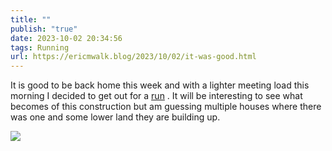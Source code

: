```yaml
---
title: ""
publish: "true"
date: 2023-10-02 20:34:56
tags: Running
url: https://ericmwalk.blog/2023/10/02/it-was-good.html
---
```


It is good to be back home this week and with a lighter meeting load this morning I decided to get out for a [run](https://strava.com/activities/9962364027) . It will be interesting to see what becomes of this construction but am guessing multiple houses where there was one and some lower land they are building up.

![](https://ericmwalk.blog/uploads/2023/8dbf5d3c-647b-42ea-a845-1c1508026095.jpg)